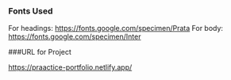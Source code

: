 
### Fonts Used

For headings: https://fonts.google.com/specimen/Prata
For body: https://fonts.google.com/specimen/Inter


###URL for Project

https://praactice-portfolio.netlify.app/
